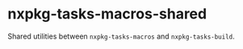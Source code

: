 # nxpkg-tasks-macros-shared

Shared utilities between `nxpkg-tasks-macros` and `nxpkg-tasks-build`.
